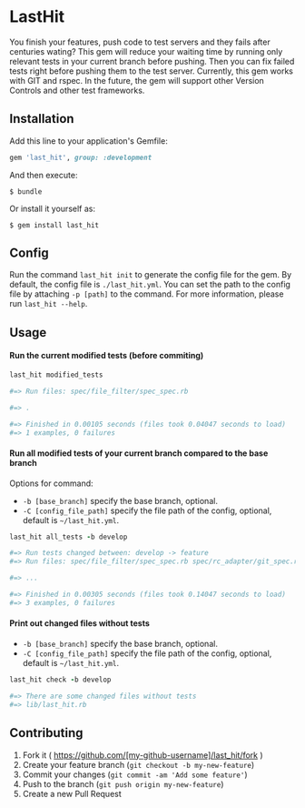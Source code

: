 # LastHit

You finish your features, push code to test servers and they fails after centuries wating? This gem will reduce your waiting time by running only relevant tests in your current branch before pushing. Then you can fix failed tests right before pushing them to the test server.
Currently, this gem works with GIT and rspec. In the future, the gem will support other Version Controls and other test frameworks.

## Installation

Add this line to your application's Gemfile:

```ruby
gem 'last_hit', group: :development
```

And then execute:

    $ bundle

Or install it yourself as:

    $ gem install last_hit

## Config

Run the command `last_hit init` to generate the config file for the gem. By default, the config file is `./last_hit.yml`. You can set the path to the config file by attaching `-p [path]` to the command. For more information, please run `last_hit --help`.

## Usage

#### Run the current modified tests (before commiting)

```ruby
last_hit modified_tests

#=> Run files: spec/file_filter/spec_spec.rb

#=> .

#=> Finished in 0.00105 seconds (files took 0.04047 seconds to load)
#=> 1 examples, 0 failures
```

#### Run all modified tests of your current branch compared to the base branch

Options for command:
* `-b [base_branch]` specify the base branch, optional.
* `-C [config_file_path]` specify the file path of the config, optional, default is `~/last_hit.yml`.

```ruby
last_hit all_tests -b develop

#=> Run tests changed between: develop -> feature
#=> Run files: spec/file_filter/spec_spec.rb spec/rc_adapter/git_spec.rb

#=> ...

#=> Finished in 0.00305 seconds (files took 0.14047 seconds to load)
#=> 3 examples, 0 failures
```

#### Print out changed files without tests
* `-b [base_branch]` specify the base branch, optional.
* `-C [config_file_path]` specify the file path of the config, optional, default is `~/last_hit.yml`.

```ruby
last_hit check -b develop

#=> There are some changed files without tests
#=> lib/last_hit.rb
```

## Contributing

1. Fork it ( https://github.com/[my-github-username]/last_hit/fork )
2. Create your feature branch (`git checkout -b my-new-feature`)
3. Commit your changes (`git commit -am 'Add some feature'`)
4. Push to the branch (`git push origin my-new-feature`)
5. Create a new Pull Request
